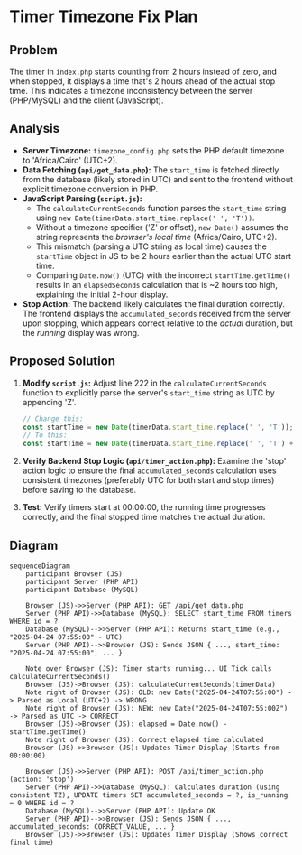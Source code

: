 # Timer Timezone Fix Plan

## Problem

The timer in `index.php` starts counting from 2 hours instead of zero, and when stopped, it displays a time that's 2 hours ahead of the actual stop time. This indicates a timezone inconsistency between the server (PHP/MySQL) and the client (JavaScript).

## Analysis

- **Server Timezone:** `timezone_config.php` sets the PHP default timezone to 'Africa/Cairo' (UTC+2).
- **Data Fetching (`api/get_data.php`):** The `start_time` is fetched directly from the database (likely stored in UTC) and sent to the frontend without explicit timezone conversion in PHP.
- **JavaScript Parsing (`script.js`):**
    - The `calculateCurrentSeconds` function parses the `start_time` string using `new Date(timerData.start_time.replace(' ', 'T'))`.
    - Without a timezone specifier ('Z' or offset), `new Date()` assumes the string represents the *browser's local time* (Africa/Cairo, UTC+2).
    - This mismatch (parsing a UTC string as local time) causes the `startTime` object in JS to be 2 hours earlier than the actual UTC start time.
    - Comparing `Date.now()` (UTC) with the incorrect `startTime.getTime()` results in an `elapsedSeconds` calculation that is ~2 hours too high, explaining the initial 2-hour display.
- **Stop Action:** The backend likely calculates the final duration correctly. The frontend displays the `accumulated_seconds` received from the server upon stopping, which appears correct relative to the *actual* duration, but the *running* display was wrong.

## Proposed Solution

1.  **Modify `script.js`:** Adjust line 222 in the `calculateCurrentSeconds` function to explicitly parse the server's `start_time` string as UTC by appending 'Z'.

    ```javascript
    // Change this:
    const startTime = new Date(timerData.start_time.replace(' ', 'T'));
    // To this:
    const startTime = new Date(timerData.start_time.replace(' ', 'T') + 'Z'); // Append 'Z' to specify UTC
    ```

2.  **Verify Backend Stop Logic (`api/timer_action.php`):** Examine the 'stop' action logic to ensure the final `accumulated_seconds` calculation uses consistent timezones (preferably UTC for both start and stop times) before saving to the database.

3.  **Test:** Verify timers start at 00:00:00, the running time progresses correctly, and the final stopped time matches the actual duration.

## Diagram

```mermaid
sequenceDiagram
    participant Browser (JS)
    participant Server (PHP API)
    participant Database (MySQL)

    Browser (JS)->>Server (PHP API): GET /api/get_data.php
    Server (PHP API)->>Database (MySQL): SELECT start_time FROM timers WHERE id = ?
    Database (MySQL)-->>Server (PHP API): Returns start_time (e.g., "2025-04-24 07:55:00" - UTC)
    Server (PHP API)-->>Browser (JS): Sends JSON { ..., start_time: "2025-04-24 07:55:00", ... }

    Note over Browser (JS): Timer starts running... UI Tick calls calculateCurrentSeconds()
    Browser (JS)->Browser (JS): calculateCurrentSeconds(timerData)
    Note right of Browser (JS): OLD: new Date("2025-04-24T07:55:00") -> Parsed as Local (UTC+2) -> WRONG
    Note right of Browser (JS): NEW: new Date("2025-04-24T07:55:00Z") -> Parsed as UTC -> CORRECT
    Browser (JS)->Browser (JS): elapsed = Date.now() - startTime.getTime()
    Note right of Browser (JS): Correct elapsed time calculated
    Browser (JS)->>Browser (JS): Updates Timer Display (Starts from 00:00:00)

    Browser (JS)->>Server (PHP API): POST /api/timer_action.php (action: 'stop')
    Server (PHP API)->>Database (MySQL): Calculates duration (using consistent TZ), UPDATE timers SET accumulated_seconds = ?, is_running = 0 WHERE id = ?
    Database (MySQL)-->>Server (PHP API): Update OK
    Server (PHP API)-->>Browser (JS): Sends JSON { ..., accumulated_seconds: CORRECT_VALUE, ... }
    Browser (JS)->>Browser (JS): Updates Timer Display (Shows correct final time)